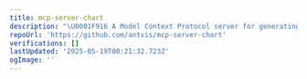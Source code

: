 ```yaml
---
title: mcp-server-chart
description: "\U0001F916 A Model Context Protocol server for generating visual charts using @antvis."
repoUrl: 'https://github.com/antvis/mcp-server-chart'
verifications: []
lastUpdated: '2025-05-19T00:21:32.723Z'
ogImage: ''
---
```


